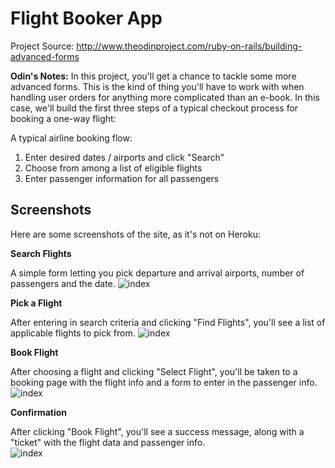 # Flight Booker App

Project Source: http://www.theodinproject.com/ruby-on-rails/building-advanced-forms

**Odin's Notes:** In this project, you'll get a chance to tackle some more advanced forms. This is the kind of thing you'll have to work with when handling user orders for anything more complicated than an e-book. In this case, we'll build the first three steps of a typical checkout process for booking a one-way flight:

A typical airline booking flow:

1. Enter desired dates / airports and click "Search"
2. Choose from among a list of eligible flights
3. Enter passenger information for all passengers

## Screenshots

Here are some screenshots of the site, as it's not on Heroku:

**Search Flights**

A simple form letting you pick departure and arrival airports, number of passengers and the date. 
![index](https://github.com/craftykate/odin-project/blob/master/Chapter_04-Advanced_Rails/flight-booker/app/assets/images/flight-1.png)

**Pick a Flight**

After entering in search criteria and clicking "Find Flights", you'll see a list of applicable flights to pick from. 
![index](https://github.com/craftykate/odin-project/blob/master/Chapter_04-Advanced_Rails/flight-booker/app/assets/images/flight-2.png)

**Book Flight**

After choosing a flight and clicking "Select Flight", you'll be taken to a booking page with the flight info and a form to enter in the passenger info.
![index](https://github.com/craftykate/odin-project/blob/master/Chapter_04-Advanced_Rails/flight-booker/app/assets/images/flight-3.png)

**Confirmation**

After clicking "Book Flight", you'll see a success message, along with a "ticket" with the flight data and passenger info.  
![index](https://github.com/craftykate/odin-project/blob/master/Chapter_04-Advanced_Rails/flight-booker/app/assets/images/flight-4.png)